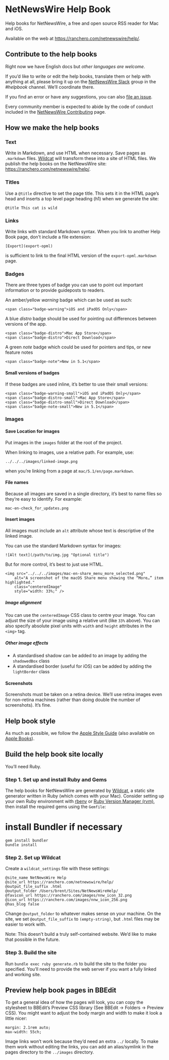 # NetNewsWire Help Book

Help books for NetNewsWire, a free and open source RSS reader for Mac and iOS.

Available on the web at <https://ranchero.com/netnewswire/help/>.



Contribute to the help books
----------------------------

Right now we have English docs but *other languages are welcome*.

If you’d like to write or edit the help books, translate them or help with anything at all, please bring it up on the [NetNewsWire Slack][slack] group in the *#helpbook* channel. We’ll coordinate there.

If you find an error or have any suggestions, you can also [file an issue][issue].

Every community member is expected to abide by the code of conduct included in the [NetNewsWire Contributing][contrib] page.

[slack]: https://ranchero.com/netnewswire/slack
[contrib]: https://github.com/Ranchero-Software/NetNewsWire/blob/master/CONTRIBUTING.md
[issue]: https://github.com/Ranchero-Software/NetNewsWireHelp/issues


How we make the help books
--------------------------

### Text

Write in Markdown, and use HTML when necessary. Save pages as `.markdown` files. [Wildcat][wc] will transform these into a site of HTML files. We publish the help books on the NetNewsWire site: <https://ranchero.com/netnewswire/help/>.

[wc]: https://github.com/brentsimmons/wildcat


### Titles

Use a `@title` directive to set the page title. This sets it in the HTML page’s head and inserts a top level page heading (h1) when we generate the site:

	@title This cat is wild
	

### Links

Write links with standard Markdown syntax. When you link to another Help Book page, don’t include a file extension:

	[Export](export-opml)

is sufficient to link to the final HTML version of the `export-opml.markdown` page.


### Badges

There are three types of badge you can use to point out important information or to provide guideposts to readers.

An amber/yellow *warning* badge which can be used as such:

	<span class="badge-warning">iOS and iPadOS Only</span>

A blue *distro* badge should be used for pointing out differences between versions of the app.

	<span class="badge-distro">Mac App Store</span>
	<span class="badge-distro">Direct Download</span>

A green *note* badge which could be used for pointers and tips, or new feature notes

	<span class="badge-note">New in 5.1</span>

#### Small versions of badges

If these badges are used inline, it’s better to use their small versions:

	<span class="badge-warning-small">iOS and iPadOS Only</span>
	<span class="badge-distro-small">Mac App Store</span>
	<span class="badge-distro-small">Direct Download</span>
	<span class="badge-note-small">New in 5.1</span>



### Images


#### Save Location for images

Put images in the `images` folder at the root of the project.

When linking to images, use a relative path. For example, use:

	../../../images/linked-image.png

when you’re linking from a page at `mac/5.1/en/page.markdown`.


#### File names

Because all images are saved in a single directory, it’s best to name files so they’re easy to identify. For example:

	mac-en-check_for_updates.png


#### Insert images

All images must include an `alt` attribute whose text is descriptive of the linked image.

You can use the standard Markdown syntax for images:

	![Alt text](/path/to/img.jpg "Optional title")
	
But for more control, it’s best to just use HTML.

	<img src="../../../images/mac-en-share_menu_more_selected.png"
    	alt="A screenshot of the macOS Share menu showing the “More…” item highlighted."
    	class="centeredImage"
    	style="width: 33%;" />

##### Image alignment

You can use the `centeredImage` CSS class to centre your image. You can adjust the size of your image using a relative unit (like `33%` above). You can also specify absolute pixel units with `width` and `height` attributes in the `<img>` tag.

##### Other image effects

- A standardised shadow can be added to an image by adding the `shadowedBox` class
- A standardised border (useful for iOS) can be added by adding the `lightBorder` class


#### Screenshots

Screenshots must be taken on a retina device. We’ll use retina images even for non-retina machines (rather than doing double the number of screenshots). It’s fine.



Help book style
---------------

As much as possible, we follow the [Apple Style Guide][asg] (also available on [Apple Books][asg-ab]).

[asg]: https://help.apple.com/applestyleguide/ "Apple Style Guide"
[asg-ab]: https://books.apple.com/jp/book/apple-style-guide/id1161855204?l=en "Apple Style Guide on Apple Books"



Build the help book site locally
--------------------------------

You’ll need Ruby.

### Step 1. Set up and install Ruby and Gems

The help books for NetNewsWire are generated by [Wildcat][wc], a static site generator written in Ruby (which comes with your Mac). Consider setting up your own Ruby environment with [rbenv][] or [Ruby Version Manager (rvm)][rvm], then install the required gems using the `Gemfile`:

  # install Bundler if necessary
	gem install bundler
	bundle install

[rbenv]: https://github.com/rbenv/rbenv "rbenv/rbenv: Groom your app’s Ruby environment"
[rvm]: https://rvm.io/ "RVM: Ruby Version Manager - RVM Ruby Version Manager - Documentation"

### Step 2. Set up Wildcat

Create a `wildcat_settings` file with these settings:

	@site_name NetNewsWire Help
	@site_url https://ranchero.com/netnewswire/help/
	@output_file_suffix .html
	@output_folder /Users/brent/Sites/NetNewsWireHelp/
	@favicon_url https://ranchero.com/images/nnw_icon_32.png
	@icon_url https://ranchero.com/images/nnw_icon_256.png
	@has_blog false

Change `@output_folder` to whatever makes sense on your machine. On the site, we set `@output_file_suffix` to `(empty-string)`, but `.html` files may be easier to work with.

Note: This doesn’t build a truly self-contained website. We’d like to make that possible in the future.

### Step 3. Build the site

Run `bundle exec ruby generate.rb` to build the site to the folder you specified. You’ll need to provide the web server if you want a fully linked and working site.


Preview help book pages in BBEdit
---------------------------------

To get a general idea of how the pages will look, you can copy the stylesheet to BBEdit’s Preview CSS library (See BBEdit → Folders → Preview CSS). You might want to adjust the body margin and width to make it look a little nicer:

	margin: 2.1rem auto;
	max-width: 55ch;

Image links won’t work because they’d need an extra `../` locally. To make them work without editing the links, you can add an alias/symlink in the pages directory to the `../images` directory.
